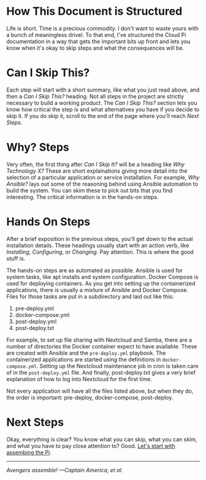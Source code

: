 # How This Document is Structured
Life is short. Time is a precious commodity. I don't want to waste yours with a bunch of meaningless drivel. To that end, I've structured the Cloud Pi documentation in a way that gets the important bits up front and lets you know when it's okay to skip steps and what the consequences will be.

# Can I Skip This?
Each step will start with a short summary, like what you just read above, and then a _Can I Skip This?_ heading. Not all steps in the project are strictly necessary to build a working product. The _Can I Skip This?_ section lets you know how critical the step is and what alternatives you have if you decide to skip it. If you do skip it, scroll to the end of the page where you'll reach _Next Steps_. 

# Why? Steps
Very often, the first thing after _Can I Skip It?_ will be a heading like _Why Technology X?_ These are short explainations giving more detail into the selection of a particular application or service installation. For example, _Why Ansible?_ lays out some of the reasoning behind using Ansible automation to build the system. You can skim these to pick out bits that you find interesting. The critical information is in the hands-on steps.

# Hands On Steps
After a brief exposition in the previous steps, you'll get down to the actual installation details. These headings usually start with an action verb, like _Installing_, _Configuring_, or _Changing_. Pay attention. This is where the good stuff is.

The hands-on steps are as automated as possible. Ansible is used for system tasks, like apt installs and system configuration. Docker Compose is used for deploying containers. As you get into setting up the containerized applications, there is usually a mixture of Ansible and Docker Compose. Files for those tasks are put in a subdirectory and laid out like this:

1. pre-deploy.yml
2. docker-compose.yml
3. post-deploy.yml
4. post-deploy.txt

For example, to set up file sharing with Nextcloud and Samba, there are a number of directories the Docker container expect to have available. These are created with Ansible and the `pre-deploy.yml` playbook. The containerized applications are started using the definitions in `docker-compose.yml`. Setting up the Nextcloud maintenance job in cron is taken care of in the `post-deploy.yml` file. And finally, post-deploy.txt gives a very brief explanation of how to log into Nextcloud for the first time.

Not every application will have all the files listed above, but when they do, the order is important: pre-deploy, docker-compose, post-deploy.

# Next Steps
Okay, everything is clear? You know what you can skip, what you can skim, and what you have to pay close attention to? Good. [Let's start with assembing the Pi](install-hardware-os.md).

___
_Avengers assemble! &mdash;Captain America, et al._
